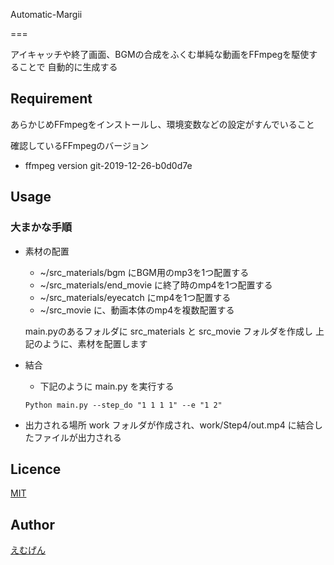 
Automatic-Margii

===

アイキャッチや終了画面、BGMの合成をふくむ単純な動画をFFmpegを駆使することで
自動的に生成する

## Requirement

あらかじめFFmpegをインストールし、環境変数などの設定がすんでいること

確認しているFFmpegのバージョン
+ ffmpeg version git-2019-12-26-b0d0d7e

## Usage

### 大まかな手順

+ 素材の配置
   + ~/src_materials/bgm にBGM用のmp3を1つ配置する
   + ~/src_materials/end_movie に終了時のmp4を1つ配置する
   + ~/src_materials/eyecatch にmp4を1つ配置する
   + ~/src_movie に、動画本体のmp4を複数配置する

   main.pyのあるフォルダに src_materials と src_movie フォルダを作成し
   上記のように、素材を配置します

+ 結合
   + 下記のように main.py を実行する

   ```
   Python main.py --step_do "1 1 1 1" --e "1 2"
   ```
+ 出力される場所
   work フォルダが作成され、work/Step4/out.mp4 に結合したファイルが出力される

## Licence
[MIT](https://github.com/M-gen/automatic-margii/blob/master/LICENSE)

## Author

[えむげん](https://github.com/M-gen)
